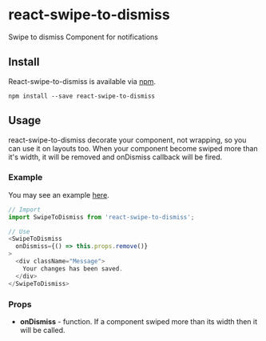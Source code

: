 # react-swipe-to-dismiss
Swipe to dismiss Component for notifications

## Install
React-swipe-to-dismiss is available via [npm](https://www.npmjs.com/package/react-swipe-to-dismiss).
```
npm install --save react-swipe-to-dismiss
```

## Usage
react-swipe-to-dismiss decorate your component, not wrapping, so you can use it on layouts too.
When your component become swiped more than it's width, it will be removed and onDismiss callback will be fired.

### Example
You may see an example <a href="https://rawgit.com/hosembafer/react-swipe-to-dismiss/master/example/build/index.html" target="_blank">here</a>.
```js
// Import
import SwipeToDismiss from 'react-swipe-to-dismiss';

// Use
<SwipeToDismiss
  onDismiss={() => this.props.remove()}
>
  <div className="Message">
    Your changes has been saved.
  </div>
</SwipeToDismiss>

```

### Props
- **onDismiss** - function. If a component swiped more than its width then it will be called.